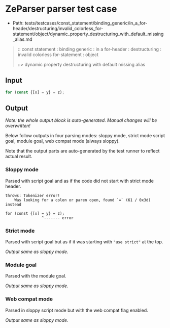 # ZeParser parser test case

- Path: tests/testcases/const_statement/binding_generic/in_a_for-header/destructuring/invalid_colorless_for-statement/object/dynamic_property_destructuring_with_default_missing_alias.md

> :: const statement : binding generic : in a for-header : destructuring : invalid colorless for-statement : object
>
> ::> dynamic property destructuring with default missing alias

## Input

`````js
for (const {[x] = y} = z);
`````

## Output

_Note: the whole output block is auto-generated. Manual changes will be overwritten!_

Below follow outputs in four parsing modes: sloppy mode, strict mode script goal, module goal, web compat mode (always sloppy).

Note that the output parts are auto-generated by the test runner to reflect actual result.

### Sloppy mode

Parsed with script goal and as if the code did not start with strict mode header.

`````
throws: Tokenizer error!
    Was looking for a colon or paren open, found `=` (61 / 0x3d) instead

for (const {[x] = y} = z);
                ^------- error
`````

### Strict mode

Parsed with script goal but as if it was starting with `"use strict"` at the top.

_Output same as sloppy mode._

### Module goal

Parsed with the module goal.

_Output same as sloppy mode._

### Web compat mode

Parsed in sloppy script mode but with the web compat flag enabled.

_Output same as sloppy mode._
